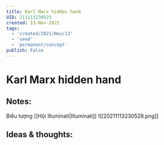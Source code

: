 ```yaml
---
title: Karl Marx hidden hand
UID: 211113230523
created: 13-Nov-2021
tags:
  - 'created/2021/Nov/13'
  - 'seed'
  - 'permanent/concept'
publish: False
---
```

# Karl Marx hidden hand

## Notes:
Biểu tượng [[Hội Illuminati|Illuminati]]
![[20211113230528.png]]

## Ideas & thoughts:



